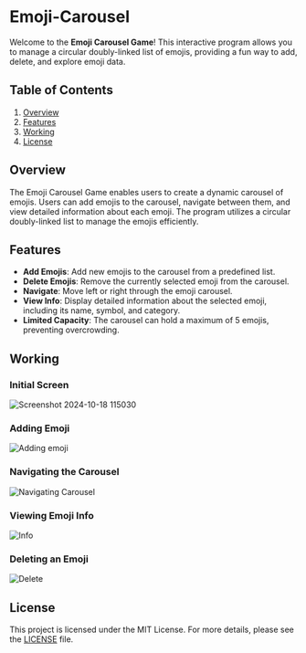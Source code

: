 # Emoji-Carousel

Welcome to the **Emoji Carousel Game**! This interactive program allows you to manage a circular doubly-linked list of emojis, providing a fun way to add, delete, and explore emoji data.

## Table of Contents

1. [Overview](#overview)
2. [Features](#features)
3. [Working](#working)
4. [License](#license)

## Overview

The Emoji Carousel Game enables users to create a dynamic carousel of emojis. Users can add emojis to the carousel, navigate between them, and view detailed information about each emoji. The program utilizes a circular doubly-linked list to manage the emojis efficiently.

## Features

* **Add Emojis**: Add new emojis to the carousel from a predefined list.
* **Delete Emojis**: Remove the currently selected emoji from the carousel.
* **Navigate**: Move left or right through the emoji carousel.
* **View Info**: Display detailed information about the selected emoji, including its name, symbol, and category.
* **Limited Capacity**: The carousel can hold a maximum of 5 emojis, preventing overcrowding.

## Working

### Initial Screen
![Screenshot 2024-10-18 115030](https://github.com/user-attachments/assets/416693ae-7f5d-484e-bd94-d0a1315585cb)

### Adding Emoji
![Adding emoji](https://github.com/user-attachments/assets/6c250021-b1ab-4d7d-a9bd-e0d76d325215)

### Navigating the Carousel
![Navigating Carousel](https://github.com/user-attachments/assets/5971946b-d235-4c96-902f-a12e9b89088c)

### Viewing Emoji Info
![Info](https://github.com/user-attachments/assets/24300bee-b856-4500-9511-55f2ee47dcf5)

### Deleting an Emoji
![Delete](https://github.com/user-attachments/assets/39404e7d-a21b-43b0-9576-9fd68ba4e9b9)



## License 

This project is licensed under the MIT License. For more details, please see the [LICENSE](LICENSE) file.


